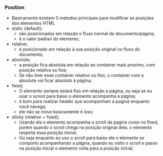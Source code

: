 ### Position


- Basicamente existem 5 metodos principais para modificar as posições dos elementos HTML
- static (default);
    - são posicionados em relação o fluxo normal do documento/página;
    - é o valor padrao do elemento;
- relative;
    - é posicionado em relação à sua posição original no fluxo do documento;
- absolute;
    - a posição fica absoluta em relação ao container mais proximo, com posição relativa ou fixa;
    - Se não tiver esse container relativo ou fixo, o container com a absolute vai ficar absoluto à página;
- fixed;
    - O elemento sempre estará fixo em relação à página, ou seja se eu usar o scrool para baixo o elemento acompanha a página;
    - é bom para realizar header que acompanham a pagina enquanto você navega;
    - ele não se move basicamente é isso;
- sticky (relative + fixed);
    - Usando ela o elemento acompanha o scroll da pagina como no fixed, porém quando o scroll chega na posição original dela, o elemento respeita essa posição inicial;
    - Ou seja enquanto eu uso o scroll para baixo ele o elemento se comporto acompanhando a página, quando eu volto o scroll e passo na posição inicial o elemento volta para a posição inicial;